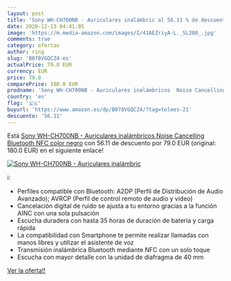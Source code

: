 ```yaml
---
layout: post
title: 'Sony WH-CH700NB - Auriculares inalámbric al 56.11 % de descuento'
date: 2020-12-13 04:41:05
image: 'https://m.media-amazon.com/images/I/41AEZriyA-L._SL200_.jpg'
comments: true
category: ofertas
author: ring
slug: 'B078VGQCZ4-es'
actualPrice: 79.0 EUR
currency: EUR
price: 79.0
comparePrice: 180.0 EUR
prodname: 'Sony WH-CH700NB - Auriculares inalámbricos  Noise Cancelling  Bluetooth  NFC   color negro'
country: 'es'
flag: '🇪🇸'
buyurl: 'https://www.amazon.es/dp/B078VGQCZ4/?tag=tolees-21'
descuento: '56.11'
---
```


Está [Sony WH-CH700NB - Auriculares inalámbricos  Noise Cancelling  Bluetooth  NFC   color negro](https://www.amazon.es/dp/B078VGQCZ4/?tag=tolees-21) con 56.11 de descuento por 79.0 EUR (original: 180.0 EUR) en el siguiente enlace!

[![Sony WH-CH700NB - Auriculares inalámbric](https://m.media-amazon.com/images/I/41AEZriyA-L._SL200_.jpg)](https://www.amazon.es/dp/B078VGQCZ4/?tag=tolees-21)

ℹ️:

- Perfiles compatible con Bluetooth: A2DP (Perfil de Distribución de Audio Avanzado); AVRCP (Perfil de control remoto de audio y video)
- Cancelación digital de ruido se ajusta a tu entorno gracias a la función AINC con una sola pulsación
- Escucha duradera con hasta 35 horas de duración de batería y carga rápida
- La compatibilidad con Smartphone te permite realizar llamadas con manos libres y utilizar el asistente de voz
- Transmisión inalámbrica Bluetooth mediante NFC con un solo toque
- Escucha con mayor detalle con la unidad de diafragma de 40 mm

[Ver la oferta!!](https://www.amazon.es/dp/B078VGQCZ4/?tag=tolees-21)
